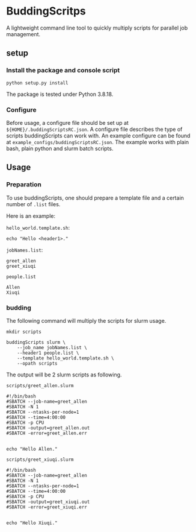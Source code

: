 # BuddingScritps

A lightweight command line tool to quickly multiply 
scripts for parallel job management.

## setup

### Install the package and console script

```{bash}
python setup.py install
```

The package is tested under Python 3.8.18.

### Configure

Before usage, a configure file should be set up 
at `${HOME}/.buddingScriptsRC.json`. 
A configure file describes the type of scripts 
buddingScripts can work with. An example configure 
can be found at `example_configs/buddingScriptsRC.json`. 
The example works with plain bash, plain python 
and slurm batch scripts. 

## Usage

### Preparation

To use buddingScripts, one should prepare 
a template file and a certain number of 
`.list` files.

Here is an example:

`hello_world.template.sh`:

```{bash}
echo "Hello <header1>."
```

`jobNames.list`: 

```
greet_allen
greet_xiuqi
```

`people.list`

```
Allen
Xiuqi
```

### budding

The following command will multiply the scripts 
for slurm usage.

```{bash}
mkdir scripts

buddingScripts slurm \
    --job_name jobNames.list \
    --header1 people.list \
    --template hello_world.template.sh \
    --opath scripts
```

The output will be 2 slurm scripts as following.

`scripts/greet_allen.slurm`

```{slurm}
#!/bin/bash
#SBATCH --job-name=greet_allen
#SBATCH -N 1
#SBATCH --ntasks-per-node=1
#SBATCH --time=4:00:00
#SBATCH -p CPU
#SBATCH -output=greet_allen.out
#SBATCH -error=greet_allen.err


echo "Hello Allen."
```

`scripts/greet_xiuqi.slurm`

```{slurm}
#!/bin/bash
#SBATCH --job-name=greet_allen
#SBATCH -N 1
#SBATCH --ntasks-per-node=1
#SBATCH --time=4:00:00
#SBATCH -p CPU
#SBATCH -output=greet_xiuqi.out
#SBATCH -error=greet_xiuqi.err


echo "Hello Xiuqi."
```
